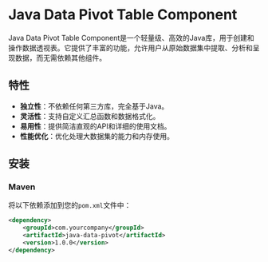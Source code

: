 # Java Data Pivot Table Component

Java Data Pivot Table Component是一个轻量级、高效的Java库，用于创建和操作数据透视表。它提供了丰富的功能，允许用户从原始数据集中提取、分析和呈现数据，而无需依赖其他组件。

## 特性

- **独立性**：不依赖任何第三方库，完全基于Java。
- **灵活性**：支持自定义汇总函数和数据格式化。
- **易用性**：提供简洁直观的API和详细的使用文档。
- **性能优化**：优化处理大数据集的能力和内存使用。

## 安装

### Maven
将以下依赖添加到您的`pom.xml`文件中：
```xml
<dependency>
    <groupId>com.yourcompany</groupId>
    <artifactId>java-data-pivot</artifactId>
    <version>1.0.0</version>
</dependency>

